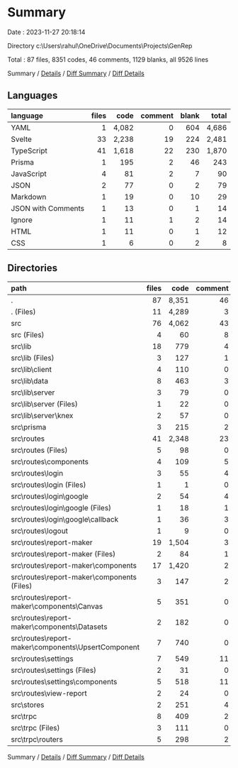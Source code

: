 # Summary

Date : 2023-11-27 20:18:14

Directory c:\\Users\\rahul\\OneDrive\\Documents\\Projects\\GenRep

Total : 87 files,  8351 codes, 46 comments, 1129 blanks, all 9526 lines

Summary / [Details](details.md) / [Diff Summary](diff.md) / [Diff Details](diff-details.md)

## Languages
| language | files | code | comment | blank | total |
| :--- | ---: | ---: | ---: | ---: | ---: |
| YAML | 1 | 4,082 | 0 | 604 | 4,686 |
| Svelte | 33 | 2,238 | 19 | 224 | 2,481 |
| TypeScript | 41 | 1,618 | 22 | 230 | 1,870 |
| Prisma | 1 | 195 | 2 | 46 | 243 |
| JavaScript | 4 | 81 | 2 | 7 | 90 |
| JSON | 2 | 77 | 0 | 2 | 79 |
| Markdown | 1 | 19 | 0 | 10 | 29 |
| JSON with Comments | 1 | 13 | 0 | 1 | 14 |
| Ignore | 1 | 11 | 1 | 2 | 14 |
| HTML | 1 | 11 | 0 | 1 | 12 |
| CSS | 1 | 6 | 0 | 2 | 8 |

## Directories
| path | files | code | comment | blank | total |
| :--- | ---: | ---: | ---: | ---: | ---: |
| . | 87 | 8,351 | 46 | 1,129 | 9,526 |
| . (Files) | 11 | 4,289 | 3 | 628 | 4,920 |
| src | 76 | 4,062 | 43 | 501 | 4,606 |
| src (Files) | 4 | 60 | 8 | 13 | 81 |
| src\\lib | 18 | 779 | 4 | 85 | 868 |
| src\\lib (Files) | 3 | 127 | 1 | 25 | 153 |
| src\\lib\\client | 4 | 110 | 0 | 13 | 123 |
| src\\lib\\data | 8 | 463 | 3 | 37 | 503 |
| src\\lib\\server | 3 | 79 | 0 | 10 | 89 |
| src\\lib\\server (Files) | 1 | 22 | 0 | 4 | 26 |
| src\\lib\\server\\knex | 2 | 57 | 0 | 6 | 63 |
| src\\prisma | 3 | 215 | 2 | 52 | 269 |
| src\\routes | 41 | 2,348 | 23 | 253 | 2,624 |
| src\\routes (Files) | 5 | 98 | 0 | 16 | 114 |
| src\\routes\\components | 4 | 109 | 5 | 13 | 127 |
| src\\routes\\login | 3 | 55 | 4 | 11 | 70 |
| src\\routes\\login (Files) | 1 | 1 | 0 | 1 | 2 |
| src\\routes\\login\\google | 2 | 54 | 4 | 10 | 68 |
| src\\routes\\login\\google (Files) | 1 | 18 | 1 | 2 | 21 |
| src\\routes\\login\\google\\callback | 1 | 36 | 3 | 8 | 47 |
| src\\routes\\logout | 1 | 9 | 0 | 2 | 11 |
| src\\routes\\report-maker | 19 | 1,504 | 3 | 151 | 1,658 |
| src\\routes\\report-maker (Files) | 2 | 84 | 1 | 12 | 97 |
| src\\routes\\report-maker\\components | 17 | 1,420 | 2 | 139 | 1,561 |
| src\\routes\\report-maker\\components (Files) | 3 | 147 | 2 | 12 | 161 |
| src\\routes\\report-maker\\components\\Canvas | 5 | 351 | 0 | 36 | 387 |
| src\\routes\\report-maker\\components\\Datasets | 2 | 182 | 0 | 18 | 200 |
| src\\routes\\report-maker\\components\\UpsertComponent | 7 | 740 | 0 | 73 | 813 |
| src\\routes\\settings | 7 | 549 | 11 | 51 | 611 |
| src\\routes\\settings (Files) | 2 | 31 | 0 | 6 | 37 |
| src\\routes\\settings\\components | 5 | 518 | 11 | 45 | 574 |
| src\\routes\\view-report | 2 | 24 | 0 | 9 | 33 |
| src\\stores | 2 | 251 | 4 | 39 | 294 |
| src\\trpc | 8 | 409 | 2 | 59 | 470 |
| src\\trpc (Files) | 3 | 111 | 0 | 24 | 135 |
| src\\trpc\\routers | 5 | 298 | 2 | 35 | 335 |

Summary / [Details](details.md) / [Diff Summary](diff.md) / [Diff Details](diff-details.md)